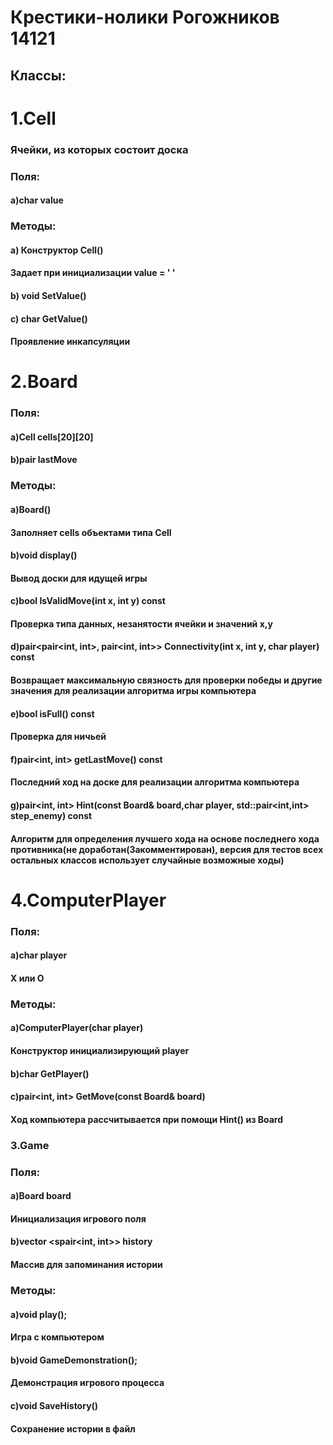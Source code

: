 # Крестики-нолики Рогожников 14121
## Классы:
# 1.Cell
### Ячейки, из которых состоит доска
### Поля:
#### a)char value
### Методы:
#### a) Конструктор Cell()
#### Задает при инициализации value = ' '
#### b) void SetValue()
#### c) char GetValue()
#### Проявление инкапсуляции
# 2.Board
### Поля:
#### a)Cell cells[20][20]
#### b)pair lastMove
### Методы:
#### a)Board()
#### Заполняет cells объектами типа Cell
#### b)void display()
#### Вывод доски для идущей игры
#### c)bool IsValidMove(int x, int y) const
#### Проверка типа данных, незанятости ячейки и значений x,y
#### d)pair<pair<int, int>, pair<int, int>> Connectivity(int x, int y, char player) const
#### Возвращает максимальную связность для проверки победы и другие значения для реализации алгоритма игры компьютера
#### e)bool isFull() const
#### Проверка для ничьей
#### f)pair<int, int> getLastMove() const
#### Последний ход на доске для реализации алгоритма компьютера
#### g)pair<int, int> Hint(const Board& board,char player, std::pair<int,int> step_enemy) const
#### Алгоритм для определения лучшего хода на основе последнего хода противника(не доработан(Закомментирован), версия для тестов всех остальных классов использует случайные возможные ходы)
# 4.ComputerPlayer
### Поля:
#### a)char player
#### X или O
### Методы:
#### a)ComputerPlayer(char player)
#### Конструктор инициализирующий player 
#### b)char GetPlayer()
#### c)pair<int, int> GetMove(const Board& board)
#### Ход компьютера рассчитывается при помощи Hint() из Board
### 3.Game
### Поля:
#### a)Board board
#### Инициализация игрового поля
#### b)vector <spair<int, int>> history
#### Массив для запоминания истории
### Методы:
#### a)void play();
#### Игра с компьютером
#### b)void GameDemonstration();
#### Демонстрация игрового процесса
#### c)void SaveHistory()
#### Сохранение истории в файл